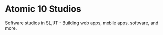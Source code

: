 # Atomic 10 Studios

Software studios in SL,UT - Building web apps, mobile apps, software, and more.

